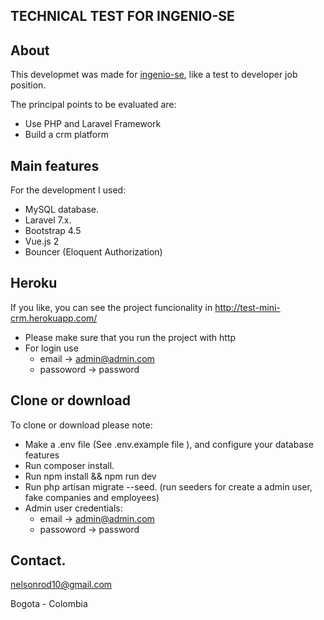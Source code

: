 ## TECHNICAL TEST FOR INGENIO-SE

## About

This developmet was made for [ingenio-se](http://www.ingenio-se.com/), like a test to developer job position.

The principal points to be evaluated are:
-  Use PHP and Laravel Framework
-  Build a crm platform

## Main features

For the development I used:
- MySQL database.
- Laravel 7.x.
- Bootstrap 4.5
- Vue.js 2
- Bouncer (Eloquent Authorization) 

## Heroku

If you like, you can see the project funcionality in http://test-mini-crm.herokuapp.com/
- Please make sure that you run the project with http
- For login use 
    - email -> admin@admin.com
    - passoword -> password

## Clone or download

To clone or download please note:

- Make a .env file (See .env.example file ), and configure your database features
- Run composer install.
- Run npm install && npm run dev
- Run php artisan migrate --seed. (run seeders for create a admin user, fake companies and      employees)
- Admin user credentials: 
    - email -> admin@admin.com
    - passoword -> password

## Contact.

nelsonrod10@gmail.com

Bogota - Colombia
